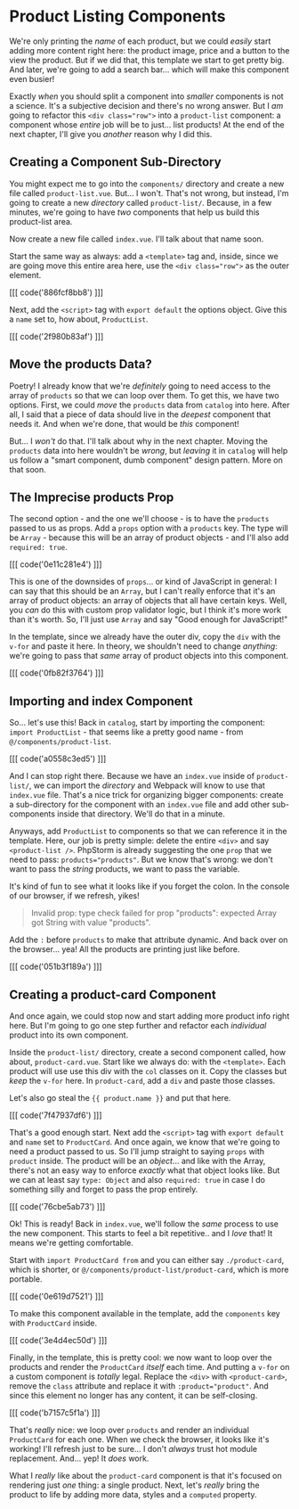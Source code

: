 # Product Listing Components

We're only printing the *name* of each product, but we could *easily* start
adding more content right here: the product image, price and a button to the view
the product. But if we did that, this template we start to get pretty big. And
later, we're going to add a search bar... which will make this component even
busier!

Exactly *when* you should split a component into *smaller* components is not a
science. It's a subjective decision and there's no wrong answer. But I *am*
going to refactor this `<div class="row">` into a `product-list` component: a
component whose *entire* job will be to just... list products! At the end of
the next chapter, I'll give you *another* reason why I did this.

## Creating a Component Sub-Directory

You might expect me to go into the `components/` directory and create a new file
called  `product-list.vue`. But... I won't. That's not wrong, but instead, I'm
going to create a new *directory* called `product-list/`. Because, in a few minutes,
we're going to have *two* components that help us build this product-list area.

Now create a new file called `index.vue`. I'll talk about that name soon.

Start the same way as always: add a `<template>` tag and, inside, since we are
going move this entire area here, use the `<div class="row">` as the outer element.

[[[ code('886fcf8bb8') ]]]

Next, add the `<script>` tag with `export default` the options object. Give this
a `name` set to, how about, `ProductList`.

[[[ code('2f980b83af') ]]]

## Move the products Data?

Poetry! I already know that we're *definitely* going to need access to the array
of `products` so that we can loop over them. To get this, we have two options.
First, we could *move* the `products` data from `catalog` into here. After all,
I said that a piece of data should live in the *deepest* component that needs it.
And when we're done, that would be *this* component!

But... I *won't* do that. I'll talk about why in the next chapter. Moving the
`products` data into here wouldn't be *wrong*, but *leaving* it in `catalog` will
help us follow a "smart component, dumb component" design pattern. More on that
soon.

## The Imprecise products Prop

The second option - and the one we'll choose - is to have the `products` passed
to us as props. Add a `props` option with a `products` key. The type will be
`Array` - because this will be an array of product objects - and I'll also add
`required: true`.

[[[ code('0e11c281e4') ]]]

This is one of the downsides of `props`... or kind of JavaScript in general: I can
say that this should be an `Array`, but I can't really enforce that it's an array
of product objects: an array of objects that all have certain keys. Well, you
*can* do this with custom prop validator logic, but I think it's more work than
it's worth. So, I'll just use `Array` and say "Good enough for JavaScript!"

In the template, since we already have the outer div, copy the `div` with the
`v-for` and paste it here. In theory, we shouldn't need to change *anything*:
we're going to pass that *same* array of product objects into this component.

[[[ code('0fb82f3764') ]]]

## Importing and index Component

So... let's use this! Back in `catalog`, start by importing the component:
`import ProductList` - that seems like a pretty good name - from
`@/components/product-list`.

[[[ code('a0558c3ed5') ]]]

And I can stop right there. Because we have an `index.vue` inside of
`product-list/`, we can import the *directory* and Webpack will know to use
that `index.vue` file. That's a nice trick for organizing bigger components:
create a sub-directory for the component with an `index.vue` file and add
other sub-components inside that directory. We'll do that in a minute.

Anyways, add `ProductList` to components so that we can reference it in the template.
Here, our job is pretty simple: delete the entire `<div>` and say
`<product-list />`. PhpStorm is already suggesting the one `prop` that we need
to pass: `products="products"`. But we know that's wrong: we don't want to pass
the *string* products, we want to pass the variable.

It's kind of fun to see what it looks like if you forget the colon. In the console
of our browser, if we refresh, yikes!

> Invalid prop: type check failed for prop "products": expected Array got String
> with value "products".

Add the `:` before `products` to make that attribute dynamic. And back over on the
browser... yea! All the products are printing just like before.

[[[ code('051b3f189a') ]]]

## Creating a product-card Component

And once again, we could stop now and start adding more product info right here.
But I'm going to go one step further and refactor each *individual* product into
its own component.

Inside the `product-list/` directory, create a second component called, how about,
`product-card.vue`. Start like we always do: with the `<template>`. Each product
will use use this div with the `col` classes on it. Copy the classes but *keep*
the `v-for` here. In `product-card`, add a `div` and paste those classes.

Let's also go steal the `{{ product.name }}` and put that here.

[[[ code('7f47937df6') ]]]

That's a good enough start. Next add the `<script>` tag with `export default`
and `name` set to `ProductCard`. And once again, we know that we're going to need
a product passed to us. So I'll jump straight to saying `props` with `product` inside.
The product will be an *object*... and like with the Array, there's not an easy
way to enforce *exactly* what that object looks like. But we can at least say
`type: Object` and also `required: true` in case I do something silly and forget
to pass the prop entirely.

[[[ code('76cbe5ab73') ]]]

Ok! This is ready! Back in `index.vue`, we'll follow the *same* process to use
the new component. This starts to feel a bit repetitive.. and I *love* that! It
means we're getting comfortable.

Start with `import ProductCard from` and you can either say `./product-card`,
which is shorter, or `@/components/product-list/product-card`, which is more
portable.

[[[ code('0e619d7521') ]]]

To make this component available in the template, add the `components` key with
`ProductCard` inside.

[[[ code('3e4d4ec50d') ]]]

Finally, in the template, this is pretty cool: we now want to loop over the products
and render the `ProductCard` *itself* each time. And putting a `v-for` on a custom
component is *totally* legal. Replace the `<div>` with `<product-card>`, remove
the `class` attribute and replace it with `:product="product"`. And since this
element no longer has any content, it can be self-closing.

[[[ code('b7157c5f1a') ]]]

That's *really* nice: we loop over `products` and render an individual `ProductCard`
for each one. When we check the browser, it looks like it's working! I'll refresh
just to be sure... I don't *always* trust hot module replacement. And... yep!
It *does* work.

What I *really* like about the `product-card` component is that it's focused
on rendering just *one* thing: a single product. Next, let's *really* bring the
product to life by adding more data, styles and a `computed` property.
